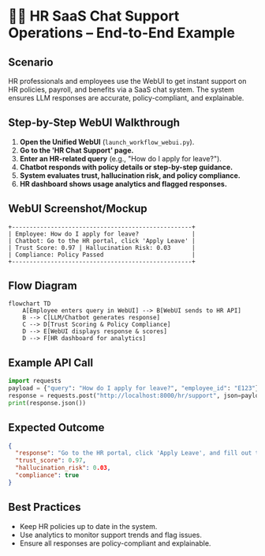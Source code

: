 # 👩‍💼 HR SaaS Chat Support Operations – End-to-End Example

## Scenario
HR professionals and employees use the WebUI to get instant support on HR policies, payroll, and benefits via a SaaS chat system. The system ensures LLM responses are accurate, policy-compliant, and explainable.

## Step-by-Step WebUI Walkthrough
1. **Open the Unified WebUI** (`launch_workflow_webui.py`).
2. **Go to the 'HR Chat Support' page.**
3. **Enter an HR-related query** (e.g., "How do I apply for leave?").
4. **Chatbot responds with policy details or step-by-step guidance.**
5. **System evaluates trust, hallucination risk, and policy compliance.**
6. **HR dashboard shows usage analytics and flagged responses.**

## WebUI Screenshot/Mockup
```
+---------------------------------------------------+
| Employee: How do I apply for leave?               |
| Chatbot: Go to the HR portal, click 'Apply Leave' |
| Trust Score: 0.97 | Hallucination Risk: 0.03      |
| Compliance: Policy Passed                         |
+---------------------------------------------------+
```

## Flow Diagram
```mermaid
flowchart TD
    A[Employee enters query in WebUI] --> B[WebUI sends to HR API]
    B --> C[LLM/Chatbot generates response]
    C --> D[Trust Scoring & Policy Compliance]
    D --> E[WebUI displays response & scores]
    D --> F[HR dashboard for analytics]
```

## Example API Call
```python
import requests
payload = {"query": "How do I apply for leave?", "employee_id": "E123"}
response = requests.post("http://localhost:8000/hr/support", json=payload)
print(response.json())
```

## Expected Outcome
```json
{
  "response": "Go to the HR portal, click 'Apply Leave', and fill out the form.",
  "trust_score": 0.97,
  "hallucination_risk": 0.03,
  "compliance": true
}
```

## Best Practices
- Keep HR policies up to date in the system.
- Use analytics to monitor support trends and flag issues.
- Ensure all responses are policy-compliant and explainable. 